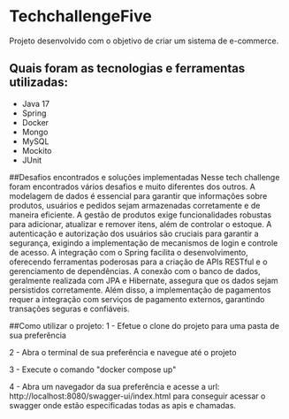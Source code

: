 # TechchallengeFive

Projeto desenvolvido com o objetivo de criar um sistema de e-commerce.

## Quais foram as tecnologias e ferramentas utilizadas:
  - Java 17
  - Spring
  - Docker
  - Mongo
  - MySQL
  - Mockito
  - JUnit

##Desafios encontrados e soluções implementadas
Nesse tech challenge foram encontrados vários desafios e muito diferentes dos outros. A modelagem de dados é essencial para garantir que informações sobre produtos, usuários e pedidos sejam armazenadas corretamente e de maneira eficiente. A gestão de produtos exige funcionalidades robustas para adicionar, atualizar e remover itens, além de controlar o estoque. A autenticação e autorização dos usuários são cruciais para garantir a segurança, exigindo a implementação de mecanismos de login e controle de acesso. A integração com o Spring facilita o desenvolvimento, oferecendo ferramentas poderosas para a criação de APIs RESTful e o gerenciamento de dependências. A conexão com o banco de dados, geralmente realizada com JPA e Hibernate, assegura que os dados sejam persistidos corretamente. Além disso, a implementação de pagamentos requer a integração com serviços de pagamento externos, garantindo transações seguras e confiáveis.

##Como utilizar o projeto:
1 - Efetue o clone do projeto para uma pasta de sua preferência

2 - Abra o terminal de sua preferência e navegue até o projeto

3 - Execute o comando "docker compose up"

4 - Abra um navegador da sua preferência e acesse a url: http://localhost:8080/swagger-ui/index.html para conseguir acessar o swagger onde estão especificadas todas as apis e chamadas.
